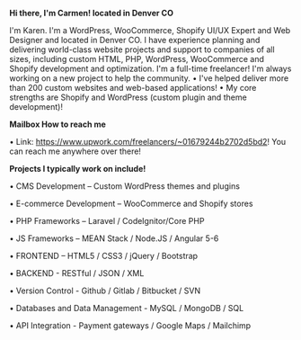 **Hi there, I'm Carmen! located in Denver CO**

I'm Karen. I'm a WordPress, WooCommerce, Shopify UI/UX Expert and Web Designer and located in Denver CO. I have experience planning and delivering world-class website projects and support to companies of all sizes, including custom HTML, PHP, WordPress, WooCommerce and Shopify development and optimization. I'm a full-time freelancer! I'm always working on a new project to help the community.
•	I've helped deliver more than 200 custom websites and web-based applications!
•	My core strengths are Shopify and WordPress (custom plugin and theme development)!

 **Mailbox How to reach me**

•	 Link: https://www.upwork.com/freelancers/~01679244b2702d5bd2! You can reach me anywhere over there!

  **Projects I typically work on include!**

•	CMS Development – Custom WordPress themes and plugins

•	E-commerce Development – WooCommerce and Shopify stores

•	PHP Frameworks – Laravel / CodeIgnitor/Core PHP

•	JS Frameworks – MEAN Stack / Node.JS / Angular 5-6

•	FRONTEND – HTML5 / CSS3 / jQuery / Bootstrap

•	BACKEND - RESTful / JSON / XML

•	Version Control - Github / Gitlab / Bitbucket / SVN

•	Databases and Data Management - MySQL / MongoDB / SQL

•	API Integration - Payment gateways / Google Maps / Mailchimp
